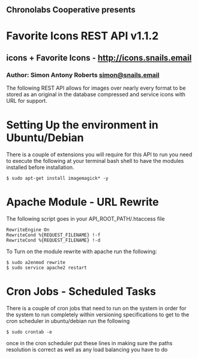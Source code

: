 ## Chronolabs Cooperative presents

# Favorite Icons REST API v1.1.2

## icons + Favorite Icons - http://icons.snails.email

### Author: Simon Antony Roberts <simon@snails.email>

The following REST API allows for images over nearly every format to be stored as an original in the database compressed and service icons with URL for support.

# Setting Up the environment in Ubuntu/Debian

There is a couple of extensions you will require for this API to run you need to execute the following at your terminal bash shell to have the modules installed before installation.

    $ sudo apt-get install imagemagick* -y
    

# Apache Module - URL Rewrite

The following script goes in your API_ROOT_PATH/.htaccess file

    RewriteEngine On
    RewriteCond %{REQUEST_FILENAME} !-f
    RewriteCond %{REQUEST_FILENAME} !-d


To Turn on the module rewrite with apache run the following:

    $ sudo a2enmod rewrite
    $ sudo service apache2 restart

# Cron Jobs - Scheduled Tasks

There is a couple of cron jobs that need to run on the system in order for the system to run completely within versioning specifications to get to the cron scheduler in ubuntu/debian run the following

    $ sudo crontab -e
    
once in the cron scheduler put these lines in making sure the paths resolution is correct as well as any load balancing you have to do

    

